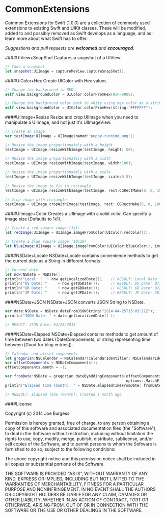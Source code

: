 CommonExtensions
================

Common Extensions for Swift (1.0.0) are a collection of commonly used extensions to existing Swift and UIKit classes. These will be modified, added to and possibly removed as Swift develops as a language, and as I learn more about what Swift has to offer.

*Suggestions and pull requests are __welcomed__ and __encouraged__*.


####UIView+SnapShot
Captures a snapshot of a UIView.
```swift
// Take a snapshot
let snapshot:UIImage = captureMeView.captureSnapShot();
```

####UIColor+Hex
Create UIColor with Hex values
```swift
// Change the background to RED
self.view.backgroundColor = UIColor.colorFromHex(0xFF0000);

// Change the background color back to white using hex color as a string
self.view.backgroundColor = UIColor.colorFromHex(string:"#FFFFFF");
```

####UIImage+Resize
Resize and crop UIImage when you need to manipulate a UIImage, and not just it's UIImageView.
```swift
// Create an image
var testImage:UIImage = UIImage(named:"puppy-running.png");

// Resize the image proportionately with a height
testImage = UIImage.resizeWithImage(testImage, height: 50);

// Resize the image proportionately with a width
testImage = UIImage.resizeWithImage(testImage, width:100);
        
// Resize the image proportionately with a scale
testImage = UIImage.resizeWithImage(testImage, scale:0.5);
        
// Resize the image to fit in rectangle
testImage = UIImage.resizeWithImage(testImage, rect:CGRectMake(0, 0, 150, 40));
        
// Crop image with rectangle
testImage = UIImage.cropWithImage(testImage, rect: CGRectMake(0, 0, 100, 100));
```

####UIImage+Color
Creates a UIImage with a solid color. Can specify a image size (Defaults to 1x1).
```swift
// Create a red square image (1x1)
let redImage:UIImage = UIImage.imageFromColor(UIColor.redColor());

// Create a blue square image (10x10)
let blueImage:UIImage = UIImage.imageFromColor(UIColor.blueColor(), imageSize: CGSizeMake(10, 10));
```

####NSDate+Locale
NSDate+Locale contains convenience methods to get the current date as a String in different formats.
```swift
// Current date
let now:NSDate = NSDate();
println("Local: "  + now.getLocalizedDate());   // RESULT: Local Date: 07/02/2014
println("US Date: "     + now.getUSDate());     // RESULT: US Date: 07/02/2014
println("GB Date: "     + now.getGBDate());     // RESULT: GB Date: 02/07/2014
println("JP Date: "     + now.getJPDate());     // RESULT: JP Date: 2014/07/02
```

####NSDate+JSON
NSDate+JSON converts JSON String to NSDate.
```swift
var date:NSDate = NSDate.dateFromJSONString("2014-04-25T15:03:21Z");
println("JSON Date: " + date.getLocalizedDate() );

// RESULT: JSON Date: 04/25/2014
```

####NSDate+Elapsed
NSDate+Elapsed contains methods to get amount of time between two dates (DateComponenets, or string representing time between [Good for blog entries]).
```swift
// Calendar and offset components
let gregorian:NSCalendar = NSCalendar(calendarIdentifier: NSCalendarIdentifierGregorian);
var offsetComponents = NSDateComponents();
offsetComponents.month = -1;

var fromDate:NSDate = gregorian.dateByAddingComponents(offsetComponents, toDate:now,
                                                       options:.MatchFirst);
println("Elapsed Time (month): " + NSDate.elapsedTimeFromDate( fromDate, toDate:now ));

// RESEULT: Elapsed Time (month): Created 1 month ago
```


####License

Copyright (c) 2014 Joe Burgess

Permission is hereby granted, free of charge, to any person obtaining a copy
of this software and associated documentation files (the "Software"), to deal
in the Software without restriction, including without limitation the rights
to use, copy, modify, merge, publish, distribute, sublicense, and/or sell
copies of the Software, and to permit persons to whom the Software is
furnished to do so, subject to the following conditions:

The above copyright notice and this permission notice shall be included in
all copies or substantial portions of the Software.

THE SOFTWARE IS PROVIDED "AS IS", WITHOUT WARRANTY OF ANY KIND, EXPRESS OR
IMPLIED, INCLUDING BUT NOT LIMITED TO THE WARRANTIES OF MERCHANTABILITY,
FITNESS FOR A PARTICULAR PURPOSE AND NONINFRINGEMENT. IN NO EVENT SHALL THE
AUTHORS OR COPYRIGHT HOLDERS BE LIABLE FOR ANY CLAIM, DAMAGES OR OTHER
LIABILITY, WHETHER IN AN ACTION OF CONTRACT, TORT OR OTHERWISE, ARISING FROM,
OUT OF OR IN CONNECTION WITH THE SOFTWARE OR THE USE OR OTHER DEALINGS IN
THE SOFTWARE.
